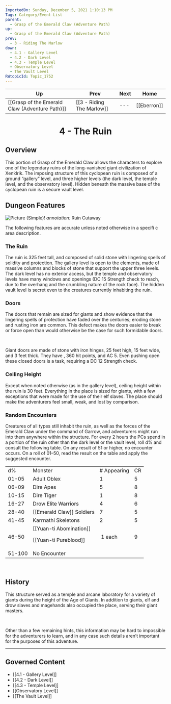```yaml
---
ImportedOn: Sunday, December 5, 2021 1:10:13 PM
Tags: Category/Event-List
parent:
  - Grasp of the Emerald Claw (Adventure Path)
up:
  - Grasp of the Emerald Claw (Adventure Path)
prev:
  - 3 - Riding The Marlow
down:
  - 4.1 - Gallery Level
  - 4.2 - Dark Level
  - 4.3 - Temple Level
  - Observatory Level
  - The Vault Level
RWtopicId: Topic_1752
---
```


| Up | Prev | Next | Home |
|----|------|------|------|
| [[Grasp of the Emerald Claw (Adventure Path)]] | [[3 - Riding The Marlow]] | --- | [[Eberron]] |

# <center>4 - The Ruin</center>

## Overview

This portion of Grasp of the Emerald Claw allows the characters to explore one of the legendary ruins of the long-vanished giant civilization of Xen’drik. The imposing structure of this cyclopean ruin is composed of a ground “gallery” level, and three higher levels (the dark level, the temple level, and the observatory level). Hidden beneath the massive base of the cyclopean ruin is a secure vault level.

## Dungeon Features
![Picture (Simple)!](EBERRON_Grasp_of_the_Emerald_Claw__35__pdf__SECURED_-2.png)
*annotation:* Ruin Cutaway


The following features are accurate unless noted otherwise in a specifi c area description.

### The Ruin

The ruin is 325 feet tall, and composed of solid stone with lingering spells of solidity and protection. The gallery level is open to the elements, made of massive columns and blocks of stone that support the upper three levels. The dark level has no exterior access, but the temple and observatory levels have many windows and openings (DC 15 Strength check to reach, due to the overhang and the crumbling nature of the rock face). The hidden vault level is secret even to the creatures currently inhabiting the ruin.

### Doors

The doors that remain are sized for giants and show evidence that the lingering spells of protection have faded over the centuries; eroding stone and rusting iron are common. This defect makes the doors easier to break or force open than would otherwise be the case for such formidable doors. 

 

Giant doors are made of stone with iron hinges, 25 feet high, 15 feet wide, and 3 feet thick. They have , 360 hit points, and AC 5. Even pushing open these closed doors is a task, requiring a DC 12 Strength check.

### Ceiling Height

Except when noted otherwise (as in the gallery level), ceiling height within the ruin is 30 feet. Everything in the place is sized for giants, with a few exceptions that were made for the use of their elf slaves. The place should make the adventurers feel small, weak, and lost by comparison.

### Random Encounters

Creatures of all types still inhabit the ruin, as well as the forces of the Emerald Claw under the command of Garrow, and adventurers might run into them anywhere within the structure. For every 2 hours the PCs spend in a portion of the ruin other than the dark level or the vault level, roll d% and consult the following table. On any result of 51 or higher, no encounter occurs. On a roll of 01–50, read the result on the table and apply the suggested encounter.
<table><tbody><tr><td>
d%
</td><td>
Monster
</td><td>
# Appearing
</td><td>
CR
</td></tr><tr><td>
01-05
</td><td>
Adult Oblex
</td><td>
1
</td><td>
5
</td></tr><tr><td>
06-09
</td><td>
Dire Apes
</td><td>
5
</td><td>
8
</td></tr><tr><td>
10-15
</td><td>
Dire Tiger
</td><td>
1
</td><td>
8
</td></tr><tr><td>
16-27
</td><td>
Drow Elite Warriors
</td><td>
4
</td><td>
6
</td></tr><tr><td>
28-40
</td><td>
[[Emerald Claw]] Soldiers
</td><td>
7
</td><td>
5
</td></tr><tr><td>
41-45
</td><td>
Karrnathi Skeletons
</td><td>
2
</td><td>
5
</td></tr><tr><td>
46-50
</td><td>
[[Yuan-ti Abomination]]

[[Yuan-ti Pureblood]]
</td><td>
 1 each
</td><td>
9
</td></tr><tr><td>
51-100
</td><td>
No Encounter
</td><td>
 
</td><td>
 
</td></tr></tbody></table>
 

## History

This structure served as a temple and arcane laboratory for a variety of giants during the height of the Age of Giants. In addition to giants, elf and drow slaves and magehands also occupied the place, serving their giant masters. 

 

Other than a few remaining hints, this information may be hard to impossible for the adventurers to learn, and in any case such details aren’t important for the purposes of this adventure.


---
## Governed Content
- [[4.1 - Gallery Level]]
- [[4.2 - Dark Level]]
- [[4.3 - Temple Level]]
- [[Observatory Level]]
- [[The Vault Level]]
